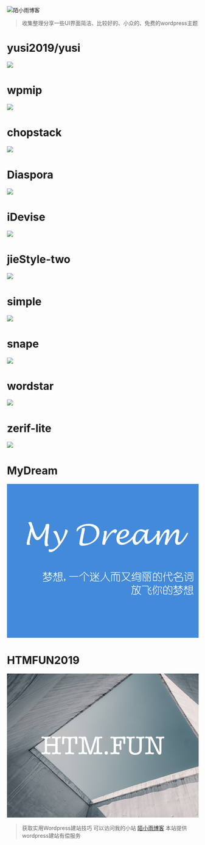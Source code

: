 ![陌小雨博客](./logo.png "陌小雨博客")
> 收集整理分享一些UI界面简洁、比较好的、小众的、免费的wordpress主题

# yusi2019/yusi
![](./yusi/yusi.jpg)
# wpmip
![](./wpmip/wpmip.jpg)
# chopstack
![](./chopstack/chopstack.png)
# Diaspora
![](./Diaspora/Diaspora.jpeg)
# iDevise
![](./iDevise/iDevise.jpg)
# jieStyle-two
![](./jieStyle-two/screenshot.png)
# simple
![](./simple/screenshot.png)
# snape
![](./snape/snape.png)
# wordstar
![](./wordstar/wordstar.jpg)
# zerif-lite
![](./zerif-lite/zerif-lite.jpg)
# MyDream
![](./MyDream/screenshot.png)
# HTMFUN2019
![](./HTMFUN2019/screenshot.png)

> 获取实用Wordpress建站技巧 可以访问我的小站 [陌小雨博客](https://dedewp.com)
> 本站提供wordpress建站有偿服务